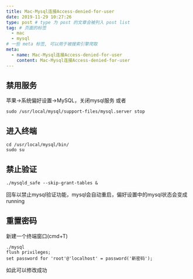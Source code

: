 ```yaml
---
title: Mac-Mysql连接Access-denied-for-user
date: 2019-11-29 10:27:26
type: post # type 为 post 的文章会被列入 post list
tag: # 页面的标签
  - mac
  - mysql
# 一些 meta 标签, 可以用于被搜索引擎爬取
meta:
  - name: Mac-Mysql连接Access-denied-for-user
    content: Mac-Mysql连接Access-denied-for-user
---
```

## 禁用服务
苹果->系统偏好设置->MySQL，关闭mysql服务
或者
```
sudo /usr/local/mysql/support-files/mysql.server stop 
```
## 进入终端
```
cd /usr/local/mysql/bin/
sudo su
```
## 禁止验证
```
./mysqld_safe --skip-grant-tables &
```
回车以禁止mysql验证功能，mysql会自动重启，偏好设置中的mysql状态会变成running

## 重置密码
新建一个终端窗口(cmd+T)
```
./mysql
flush privileges;
set password for 'root'@'localhost' = password('新密码');
```
如此可以修改成功